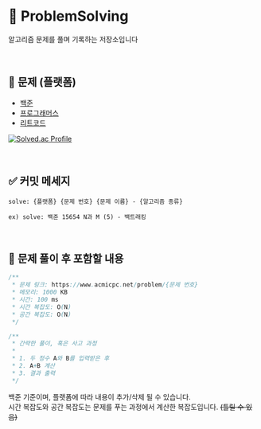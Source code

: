 # 🧩 ProblemSolving

알고리즘 문제를 풀며 기록하는 저장소입니다

<br>

## 📮 문제 (플랫폼)

- [백준](https://www.acmicpc.net/)
- [프로그래머스](https://school.programmers.co.kr/learn/challenges?order=recent&page=1)
- [리트코드](https://leetcode.com/problemset/)

[![Solved.ac Profile](http://mazassumnida.wtf/api/generate_badge?boj=gupeng_0428)](https://solved.ac/gupeng_0428)

<br>

## ✅ 커밋 메세지
~~~
solve: {플랫폼} {문제 번호} {문제 이름} - {알고리즘 종류}

ex) solve: 백준 15654 N과 M (5) - 백트래킹
~~~

<br>

## 📝 문제 풀이 후 포함할 내용
~~~ java
/**
 * 문제 링크: https://www.acmicpc.net/problem/{문제 번호}
 * 메모리: 1000 KB
 * 시간: 100 ms
 * 시간 복잡도: O(N) 
 * 공간 복잡도: O(N)
 */

/**
 * 간략한 풀이, 혹은 사고 과정
 *
 * 1. 두 정수 A와 B를 입력받은 후
 * 2. A+B 계산
 * 3. 결과 출력
 */
~~~

백준 기준이며, 플랫폼에 따라 내용이 추가/삭제 될 수 있습니다. <br>
시간 복잡도와 공간 복잡도는 문제를 푸는 과정에서 계산한 복잡도입니다. ~~(틀릴 수 있음)~~
